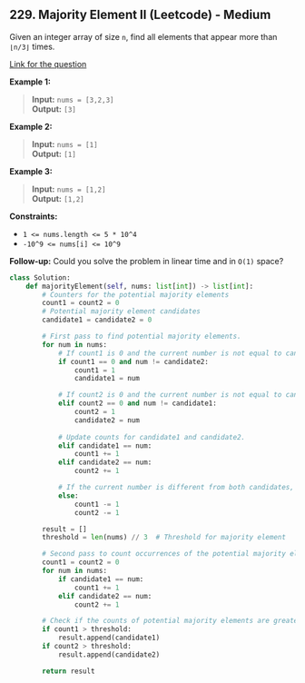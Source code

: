 ## 229. Majority Element II (Leetcode) - Medium

Given an integer array of size `n`, find all elements that appear more than `⌊n/3⌋` times.

[Link for the question](https://leetcode.com/problems/majority-element-ii/description/)

**Example 1:**

> **Input:** `nums = [3,2,3]`  
> **Output:** `[3]`

**Example 2:**

> **Input:** `nums = [1]`  
> **Output:** `[1]`

**Example 3:**

> **Input:** `nums = [1,2]`  
> **Output:** `[1,2]`

**Constraints:**

- `1 <= nums.length <= 5 * 10^4`
- `-10^9 <= nums[i] <= 10^9`

**Follow-up:** Could you solve the problem in linear time and in `O(1)` space?

```Python
class Solution:
    def majorityElement(self, nums: list[int]) -> list[int]:
        # Counters for the potential majority elements
        count1 = count2 = 0     
        # Potential majority element candidates
        candidate1 = candidate2 = 0

        # First pass to find potential majority elements.
        for num in nums:
            # If count1 is 0 and the current number is not equal to candidate2, update candidate1.
            if count1 == 0 and num != candidate2:
                count1 = 1
                candidate1 = num

            # If count2 is 0 and the current number is not equal to candidate1, update candidate2.
            elif count2 == 0 and num != candidate1:
                count2 = 1
                candidate2 = num
            
            # Update counts for candidate1 and candidate2.
            elif candidate1 == num:
                count1 += 1
            elif candidate2 == num:
                count2 += 1

            # If the current number is different from both candidates, decrement their counts.
            else:
                count1 -= 1
                count2 -= 1

        result = []
        threshold = len(nums) // 3  # Threshold for majority element

        # Second pass to count occurrences of the potential majority elements.
        count1 = count2 = 0
        for num in nums:
            if candidate1 == num:
                count1 += 1
            elif candidate2 == num:
                count2 += 1

        # Check if the counts of potential majority elements are greater than n/3 and add them to the result.
        if count1 > threshold:
            result.append(candidate1)
        if count2 > threshold:
            result.append(candidate2)

        return result
```